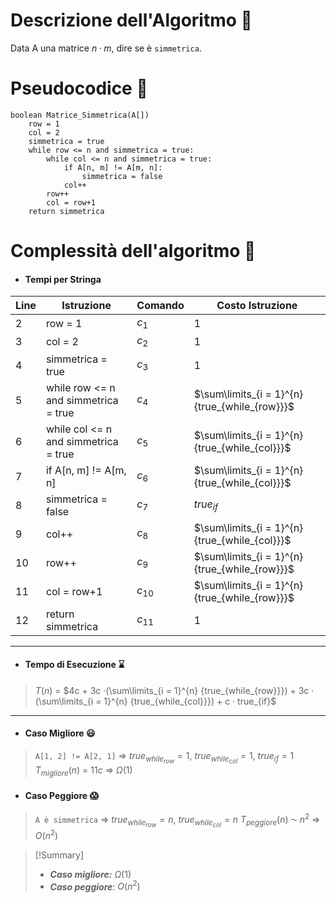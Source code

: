 # Descrizione dell'Algoritmo 📃
Data A una matrice $n · m$, dire se è `simmetrica`.

# Pseudocodice 🧬
``` Pseudocodice TI:"Matrice_Simmetrica" "FOLD"
boolean Matrice_Simmetrica(A[])
	row = 1
	col = 2
	simmetrica = true
	while row <= n and simmetrica = true:
		while col <= n and simmetrica = true:
			if A[n, m] != A[m, n]:
				simmetrica = false
			col++
		row++
		col = row+1
	return simmetrica	
```

# Complessità dell'algoritmo 🔬
- #### Tempi per Stringa
Line | Istruzione | Comando | Costo Istruzione
----- | ----- | ----- | -----
2 | row = 1 | $c_1$| $1$
3 | col = 2 | $c_2$| $1$
4 | simmetrica = true | $c_3$| $1$
5 | while row <= n and simmetrica = true |$c_4$ | $\sum\limits_{i = 1}^{n} {true_{while_{row}}}$
6 | while col <= n and simmetrica = true |$c_5$ | $\sum\limits_{i = 1}^{n} {true_{while_{col}}}$
7 | if A[n, m] != A[m, n] |$c_6$ | $\sum\limits_{i = 1}^{n} {true_{while_{col}}}$
8 | simmetrica = false |$c_7$ | $true_{if}$
9 | col++ |$c_8$| $\sum\limits_{i = 1}^{n} {true_{while_{col}}}$
10 | row++ |$c_9$| $\sum\limits_{i = 1}^{n} {true_{while_{row}}}$
11 | col = row+1 |$c_{10}$| $\sum\limits_{i = 1}^{n} {true_{while_{row}}}$
12 | return simmetrica |$c_{11}$| $1$
***
- #### Tempo di Esecuzione ⌛
>$T(n)$ = $4c + 3c ·(\sum\limits_{i = 1}^{n} {true_{while_{row}}}) + 3c · (\sum\limits_{i = 1}^{n} {true_{while_{col}}}) + c · true_{if}$ 
***
- #### Caso Migliore 😃
>`A[1, 2] != A[2, 1]` $\Rightarrow$ ${true_{while_{row}}} = 1$, ${true_{while_{col}}} = 1$, $true_{if} = 1$
$T_{migliore}(n)$ = $11c$ $\Rightarrow$ $Ω(1)$

- #### Caso Peggiore 😱
>`A è simmetrica` $\Rightarrow$ ${true_{while_{row}}} = n$, ${true_{while_{col}}} = n$
$T_{peggiore}(n)$ ⁓ $n^2$ $\Rightarrow$ $O(n^2)$

> [!Summary]
> - ***Caso migliore:*** $Ω(1)$
> - ***Caso peggiore***: $O(n^2)$
